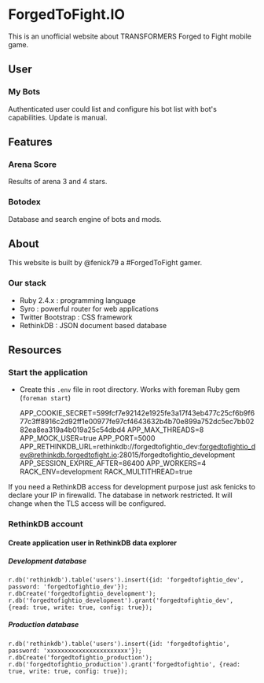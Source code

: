 # ForgedToFight.IO

This is an unofficial website about TRANSFORMERS Forged to Fight mobile game.

## User

### My Bots

Authenticated user could list and configure his bot list with bot's capabilities. Update is manual.

## Features

### Arena Score

Results of arena 3 and 4 stars.

### Botodex

Database and search engine of bots and mods.

## About

This website is built by @fenick79 a #ForgedToFight gamer.

### Our stack

 * Ruby 2.4.x : programming language
 * Syro : powerful router for web applications
 * Twitter Bootstrap : CSS framework
 * RethinkDB : JSON document based database

## Resources

### Start the application

 * Create this `.env` file in root directory. Works with foreman Ruby gem (`foreman start`)

    APP_COOKIE_SECRET=599fcf7e92142e1925fe3a17f43eb477c25cf6b9f677c3ff8916c2d92ff1e00977fe97cf4643632b4b70e899a752dc5ec7bb0282ea8ea319a4b019a25c54dbd4
    APP_MAX_THREADS=8
    APP_MOCK_USER=true
    APP_PORT=5000
    APP_RETHINKDB_URL=rethinkdb://forgedtofightio_dev:forgedtofightio_dev@rethinkdb.forgedtofight.io:28015/forgedtofightio_development
    APP_SESSION_EXPIRE_AFTER=86400
    APP_WORKERS=4
    RACK_ENV=development
    RACK_MULTITHREAD=true

If you need a RethinkDB access for development purpose just ask fenicks to declare your IP in firewalld. The database in network restricted. It will change when the TLS access will be configured.

### RethinkDB account

#### Create application user in RethinkDB data explorer

##### Development database

    r.db('rethinkdb').table('users').insert({id: 'forgedtofightio_dev', password: 'forgedtofightio_dev'});
    r.dbCreate('forgedtofightio_development');
    r.db('forgedtofightio_development').grant('forgedtofightio_dev', {read: true, write: true, config: true});

##### Production database

    r.db('rethinkdb').table('users').insert({id: 'forgedtofightio', password: 'xxxxxxxxxxxxxxxxxxxxxxx'});
    r.dbCreate('forgedtofightio_production');
    r.db('forgedtofightio_production').grant('forgedtofightio', {read: true, write: true, config: true});
